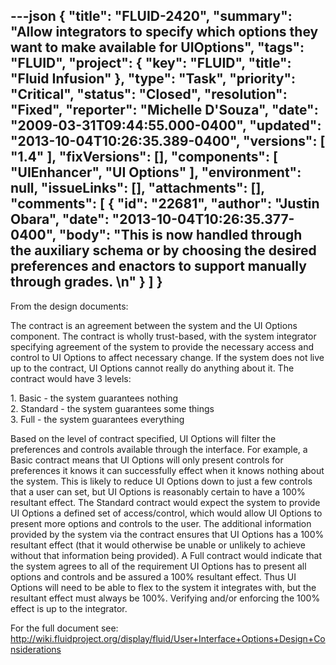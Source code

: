 ---json
{
  "title": "FLUID-2420",
  "summary": "Allow integrators to specify which options they want to make available for UIOptions",
  "tags": "FLUID",
  "project": {
    "key": "FLUID",
    "title": "Fluid Infusion"
  },
  "type": "Task",
  "priority": "Critical",
  "status": "Closed",
  "resolution": "Fixed",
  "reporter": "Michelle D'Souza",
  "date": "2009-03-31T09:44:55.000-0400",
  "updated": "2013-10-04T10:26:35.389-0400",
  "versions": [
    "1.4"
  ],
  "fixVersions": [],
  "components": [
    "UIEnhancer",
    "UI Options"
  ],
  "environment": null,
  "issueLinks": [],
  "attachments": [],
  "comments": [
    {
      "id": "22681",
      "author": "Justin Obara",
      "date": "2013-10-04T10:26:35.377-0400",
      "body": "This is now handled through the auxiliary schema or by choosing the desired preferences and enactors to support manually through grades.&#x20;\n"
    }
  ]
}
---
From the design documents:

The contract is an agreement between the system and the UI Options component. The contract is wholly trust-based, with the system integrator specifying agreement of the system to provide the necessary access and control to UI Options to affect necessary change. If the system does not live up to the contract, UI Options cannot really do anything about it. The contract would have 3 levels:

1\. Basic - the system guarantees nothing\
2\. Standard - the system guarantees some things\
3\. Full - the system guarantees everything

Based on the level of contract specified, UI Options will filter the preferences and controls available through the interface. For example, a Basic contract means that UI Options will only present controls for preferences it knows it can successfully effect when it knows nothing about the system. This is likely to reduce UI Options down to just a few controls that a user can set, but UI Options is reasonably certain to have a 100% resultant effect. The Standard contract would expect the system to provide UI Options a defined set of access/control, which would allow UI Options to present more options and controls to the user. The additional information provided by the system via the contract ensures that UI Options has a 100% resultant effect (that it would otherwise be unable or unlikely to achieve without that information being provided). A Full contract would indicate that the system agrees to all of the requirement UI Options has to present all options and controls and be assured a 100% resultant effect. Thus UI Options will need to be able to flex to the system it integrates with, but the resultant effect must always be 100%. Verifying and/or enforcing the 100% effect is up to the integrator.

For the full document see:\
<http://wiki.fluidproject.org/display/fluid/User+Interface+Options+Design+Considerations>

        